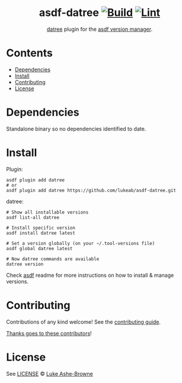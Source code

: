 <div align="center">

# asdf-datree [![Build](https://github.com/lukeab/asdf-datree/actions/workflows/build.yml/badge.svg)](https://github.com/lukeab/asdf-datree/actions/workflows/build.yml) [![Lint](https://github.com/lukeab/asdf-datree/actions/workflows/lint.yml/badge.svg)](https://github.com/lukeab/asdf-datree/actions/workflows/lint.yml)


[datree](https://www.datree.io/) plugin for the [asdf version manager](https://asdf-vm.com).

</div>

# Contents

- [Dependencies](#dependencies)
- [Install](#install)
- [Contributing](#contributing)
- [License](#license)

# Dependencies

Standalone binary so no dependencies identified to date.

# Install

Plugin:

```shell
asdf plugin add datree
# or
asdf plugin add datree https://github.com/lukeab/asdf-datree.git
```

datree:

```shell
# Show all installable versions
asdf list-all datree

# Install specific version
asdf install datree latest

# Set a version globally (on your ~/.tool-versions file)
asdf global datree latest

# Now datree commands are available
datree version
```

Check [asdf](https://github.com/asdf-vm/asdf) readme for more instructions on how to
install & manage versions.

# Contributing

Contributions of any kind welcome! See the [contributing guide](contributing.md).

[Thanks goes to these contributors](https://github.com/lukeab/asdf-datree/graphs/contributors)!

# License

See [LICENSE](LICENSE) © [Luke Ashe-Browne](https://github.com/lukeab/)
